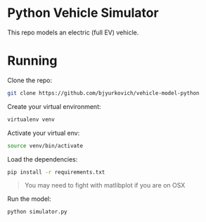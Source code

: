 # Python Vehicle Simulator
This repo models an electric (full EV) vehicle.

# Running
Clone the repo:
```bash
git clone https://github.com/bjyurkovich/vehicle-model-python
```
Create your virtual environment:
```bash
virtualenv venv
```

Activate your virtual env:
```bash
source venv/bin/activate
```

Load the dependencies:
```bash
pip install -r requirements.txt
```

> You may need to fight with matlibplot if you are on OSX

Run the model:
```bash
python simulator.py
```